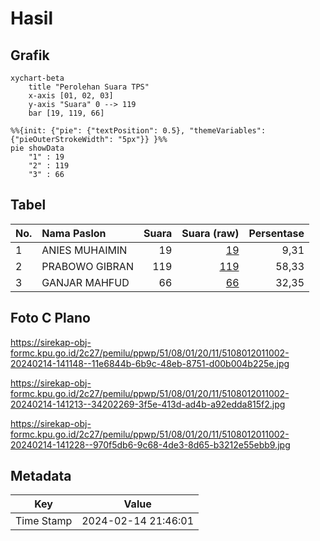 # Hasil

## Grafik

```mermaid
xychart-beta
    title "Perolehan Suara TPS"
    x-axis [01, 02, 03]
    y-axis "Suara" 0 --> 119
    bar [19, 119, 66]
```

```mermaid
%%{init: {"pie": {"textPosition": 0.5}, "themeVariables": {"pieOuterStrokeWidth": "5px"}} }%%
pie showData
    "1" : 19
    "2" : 119
    "3" : 66
```

## Tabel

| No. | Nama Paslon    | Suara | Suara (raw) | Persentase |
|:--- |:-------------- | -----:| -----------:| ----------:|
| 1   | ANIES MUHAIMIN | 19    | [19][p-1]   | 9,31       |
| 2   | PRABOWO GIBRAN | 119   | [119][p-2]  | 58,33      |
| 3   | GANJAR MAHFUD  | 66    | [66][p-3]   | 32,35      |


[p-1]: https://github.com/gigit-pemilu/pemilu-2024-51-bali/blob/main/pilpres/hitung-suara/sub/51-bali/sub/08-buleleng/sub/01-gerokgak/sub/2011-pengulon/sub/002-tps/sub/paslon-1.txt
[p-2]: https://github.com/gigit-pemilu/pemilu-2024-51-bali/blob/main/pilpres/hitung-suara/sub/51-bali/sub/08-buleleng/sub/01-gerokgak/sub/2011-pengulon/sub/002-tps/sub/paslon-2.txt
[p-3]: https://github.com/gigit-pemilu/pemilu-2024-51-bali/blob/main/pilpres/hitung-suara/sub/51-bali/sub/08-buleleng/sub/01-gerokgak/sub/2011-pengulon/sub/002-tps/sub/paslon-3.txt

## Foto C Plano

https://sirekap-obj-formc.kpu.go.id/2c27/pemilu/ppwp/51/08/01/20/11/5108012011002-20240214-141148--11e6844b-6b9c-48eb-8751-d00b004b225e.jpg

https://sirekap-obj-formc.kpu.go.id/2c27/pemilu/ppwp/51/08/01/20/11/5108012011002-20240214-141213--34202269-3f5e-413d-ad4b-a92edda815f2.jpg

https://sirekap-obj-formc.kpu.go.id/2c27/pemilu/ppwp/51/08/01/20/11/5108012011002-20240214-141228--970f5db6-9c68-4de3-8d65-b3212e55ebb9.jpg


## Metadata

| Key        | Value               |
| ---------- | ------------------- |
| Time Stamp | 2024-02-14 21:46:01 |



